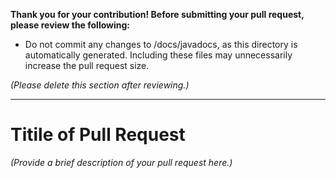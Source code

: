 **Thank you for your contribution! Before submitting your pull request, please review the following:**

- Do not commit any changes to /docs/javadocs, as this directory is automatically generated. Including these files may unnecessarily increase the pull request size.

*(Please delete this section after reviewing.)*

-----------------------------------------------------


# Titile of Pull Request


*(Provide a brief description of your pull request here.)*